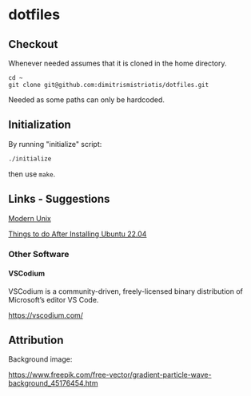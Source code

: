 # dotfiles

## Checkout

Whenever needed assumes that it is cloned in the home directory.

```shell
cd ~
git clone git@github.com:dimitrismistriotis/dotfiles.git
```

Needed as some paths can only be hardcoded.

## Initialization

By running "initialize" script:

```bash
./initialize
```

then use `make`.

## Links - Suggestions

[Modern Unix](https://github.com/ibraheemdev/modern-unix)

[Things to do After Installing Ubuntu 22.04](https://itsfoss.com/things-to-do-after-installing-ubuntu-22-04/)

### Other Software

#### VSCodium

VSCodium is a community-driven, freely-licensed binary distribution of Microsoft’s editor VS Code.

<https://vscodium.com/>

## Attribution

Background image:

<https://www.freepik.com/free-vector/gradient-particle-wave-background_45176454.htm>
